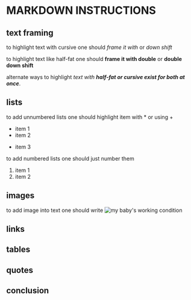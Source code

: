 # MARKDOWN INSTRUCTIONS

## text framing

to highlight text with cursive one should *frame it with* or _down shift_

to highlight text like half-fat one should **frame it with double** or __double down shift__

alternate ways to highlight _text with **half-fat or cursive exist for both at once**_.
## lists


to add unnumbered lists one should highlight item with * or using +
* item 1
* item 2
+ item 3

to add numbered lists one should just number them

1. item 1
2. item 2

## images

to add image into text one should write ![my baby's working condition](babyatwork.jpg)



## links

## tables

## quotes



## conclusion

